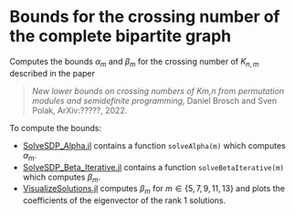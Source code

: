 # Bounds for the crossing number of the complete bipartite graph

Computes the bounds $\alpha_m$ and $\beta_m$ for the crossing number of $K_{n,m}$ described in the paper

> *New lower bounds on crossing numbers of Km,n from
permutation modules and semidefinite programming*, Daniel Brosch and Sven Polak, ArXiv:?????, 2022.

To compute the bounds: 
- [SolveSDP_Alpha.jl](src/SolveSDP_Alpha.jl) contains a function `solveAlpha(m)` which computes $\alpha_m$.
- [SolveSDP_Beta_Iterative.jl](src/SolveSDP_Beta_Iterative.jl) contains a function `solveBetaIterative(m)` which computes $\beta_m$.
- [VisualizeSolutions.jl](src/VisualizeSolutions.jl) computes $\beta_m$ for $m\in\{5,7,9,11,13\}$ and plots the coefficients of the eigenvector of the rank 1 solutions.
